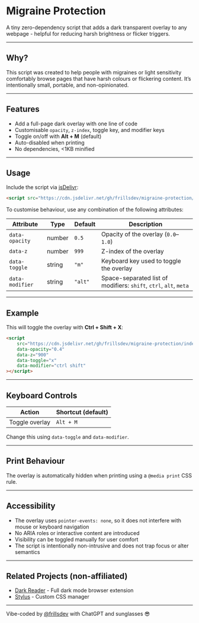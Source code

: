 # Migraine Protection

A tiny zero-dependency script that adds a dark transparent overlay to any webpage - helpful for reducing harsh brightness or flicker triggers.

---

## Why?

This script was created to help people with migraines or light sensitivity comfortably browse pages that have harsh colours or flickering content. It’s intentionally small, portable, and non-opinionated.

---

## Features

- Add a full-page dark overlay with one line of code  
- Customisable `opacity`, `z-index`, toggle key, and modifier keys  
- Toggle on/off with **Alt + M** (default)  
- Auto-disabled when printing  
- No dependencies, <1KB minified  

---

## Usage

Include the script via [jsDelivr](https://www.jsdelivr.com/):

```html
<script src="https://cdn.jsdelivr.net/gh/frillsdev/migraine-protection/index.js"></script>
```

To customise behaviour, use any combination of the following attributes:

| Attribute         | Type    | Default   | Description                                                   |
|------------------|---------|-----------|---------------------------------------------------------------|
| `data-opacity`    | number  | `0.5`     | Opacity of the overlay (`0.0`–`1.0`)                          |
| `data-z`          | number  | `999`     | Z-index of the overlay                                        |
| `data-toggle`     | string  | `"m"`     | Keyboard key used to toggle the overlay                       |
| `data-modifier`   | string  | `"alt"`   | Space-separated list of modifiers: `shift`, `ctrl`, `alt`, `meta` |

---

## Example

This will toggle the overlay with **Ctrl + Shift + X**:
```html
<script
    src="https://cdn.jsdelivr.net/gh/frillsdev/migraine-protection/index.js"
    data-opacity="0.4"
    data-z="900"
    data-toggle="x"
    data-modifier="ctrl shift"
></script>
```

---

## Keyboard Controls

| Action         | Shortcut (default) |
|----------------|--------------------|
| Toggle overlay | `Alt + M`          |

Change this using `data-toggle` and `data-modifier`.

---

## Print Behaviour

The overlay is automatically hidden when printing using a `@media print` CSS rule.

---

## Accessibility

- The overlay uses `pointer-events: none`, so it does not interfere with mouse or keyboard navigation  
- No ARIA roles or interactive content are introduced  
- Visibility can be toggled manually for user comfort  
- The script is intentionally non-intrusive and does not trap focus or alter semantics  

---

## Related Projects (non-affiliated)

- [Dark Reader](https://darkreader.org) - Full dark mode browser extension  
- [Stylus](https://add0n.com/stylus.html) - Custom CSS manager  

---

Vibe-coded by [@frillsdev](https://github.com/frillsdev) with ChatGPT and sunglasses 😎
